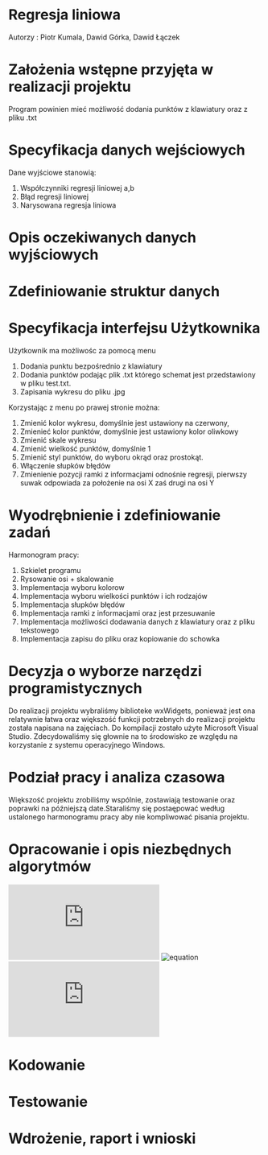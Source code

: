 # Regresja liniowa
Autorzy : Piotr Kumala, Dawid Górka, Dawid Łączek

# Założenia wstępne przyjęta w realizacji projektu
Program powinien mieć możliwość dodania punktów z klawiatury oraz z pliku .txt
# Specyfikacja danych wejściowych
Dane wyjściowe stanowią:
1. Współczynniki regresji liniowej a,b
2. Błąd regresji liniowej
3. Narysowana regresja liniowa 

# Opis oczekiwanych danych wyjściowych

# Zdefiniowanie struktur danych

# Specyfikacja interfejsu Użytkownika
Użytkownik ma możliwośc za pomocą menu 
1. Dodania punktu bezpośrednio z klawiatury
2. Dodania punktów podając plik .txt którego schemat jest przedstawiony w pliku test.txt. 
3. Zapisania wykresu do pliku .jpg

Korzystając z menu po prawej stronie można:
1. Zmienić kolor wykresu, domyślnie jest ustawiony na czerwony,
2. Zmienieć kolor punktów, domyślnie jest ustawiony kolor oliwkowy
3. Zmienić skale wykresu
4. Zmienić wielkość punktów, domyślnie 1
5. Zmienić styl punktów, do wyboru okrąd oraz prostokąt.
6. Włączenie słupków błędów
7. Zmienienie pozycji ramki z informacjami odnośnie regresji, pierwszy suwak odpowiada za położenie na osi X zaś drugi na osi Y
# Wyodrębnienie i zdefiniowanie zadań
Harmonogram pracy:
1. Szkielet programu
2. Rysowanie osi + skalowanie
3. Implementacja wyboru kolorow
4. Implementacja wyboru wielkości punktów i ich rodzajów
5. Implementacja słupków błędów
6. Implementacja ramki z informacjami oraz jest przesuwanie
7. Implementacja możliwości dodawania danych z klawiatury oraz z pliku tekstowego
8. Implementacja zapisu do pliku oraz kopiowanie do schowka

# Decyzja o wyborze narzędzi programistycznych
Do realizacji projektu wybraliśmy biblioteke wxWidgets, ponieważ jest ona relatywnie łatwa oraz większość funkcji potrzebnych do realizacji projektu została napisana na zajęciach. Do kompilacji zostało użyte Microsoft Visual Studio. Zdecydowaliśmy się głownie na to środowisko ze względu na korzystanie z systemu operacyjnego Windows.
# Podział pracy i analiza czasowa
Większość projektu zrobiliśmy wspólnie, zostawiają testowanie oraz poprawki na późniejszą date.Staraliśmy się postaępować według ustalonego harmonogramu pracy aby nie kompliwować pisania projektu.
# Opracowanie i opis niezbędnych algorytmów
![equation](http://www.sciweavers.org/tex2img.php?eq=%24%24a%3D%5Cfrac%7B%5Csum_%7Bi%3D1%7D%5E%7Bn%7D%28X_i-%5Coverline%7BX%7D%29%28Y_i-%5Coverline%7BY%7D%29%7D%7B%5Csum_%7Bi%3D1%7D%5E%7Bn%7D%28X_i-%5Coverline%7BX%7D%29%5E2%7D%24%24&bc=White&fc=Black&im=jpg&fs=12&ff=arev&edit=0)
![equation](http://www.sciweavers.org/tex2img.php?eq=$$a=\frac{\sum_{i=1}^{n}(X_i-\overline{X})(Y_i-\overline{Y})}{\sum_{i=1}^{n}(X_i-\overline{X})^2}$$&bc=White&fc=Black&im=jpg&fs=12&ff=arev&edit=0)
![equation](http://www.sciweavers.org/tex2img.php?eq=1%2Bsin%28mc%5E2%29&bc=White&fc=Black&im=jpg&fs=12&ff=arev&edit=)
# Kodowanie

# Testowanie

# Wdrożenie, raport i wnioski

